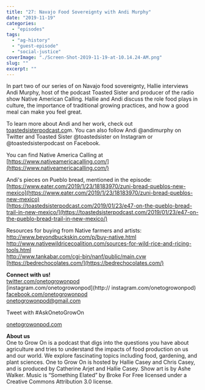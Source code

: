 ```yaml
---
title: "27: Navajo Food Sovereignty with Andi Murphy"
date: "2019-11-19"
categories: 
  - "episodes"
tags: 
  - "ag-history"
  - "guest-episode"
  - "social-justice"
coverImage: "./Screen-Shot-2019-11-19-at-10.14.24-AM.png"
slug: ""
excerpt: ""
---
```


In part two of our series of on Navajo food sovereignty, Hallie interviews Andi Murphy, host of the podcast Toasted Sister and producer of the radio show Native American Calling. Hallie and Andi discuss the role food plays in culture, the importance of traditional growing practices, and how a good meal can make you feel great.

To learn more about Andi and her work, check out [toastedsisterpodcast.co](https://toastedsisterpodcast.com/)m. You can also follow Andi @andimurphy on Twitter and Toasted Sister @toastedsister on Instagram or @toastedsisterpodcast on Facebook.

You can find Native America Calling at [https://www.nativeamericacalling.com/](https://www.nativeamericacalling.com/)

Andi's pieces on Pueblo bread, mentioned in the episode:  
[https://www.eater.com/2019/1/23/18183970/zuni-bread-pueblos-new-mexico](https://www.eater.com/2019/1/23/18183970/zuni-bread-pueblos-new-mexico)  
[https://toastedsisterpodcast.com/2019/01/23/e47-on-the-pueblo-bread-trail-in-new-mexico/](https://toastedsisterpodcast.com/2019/01/23/e47-on-the-pueblo-bread-trail-in-new-mexico/)

Resources for buying from Native farmers and artists:  
[http://www.beyondbuckskin.com/p/buy-native.html  
](http://www.beyondbuckskin.com/p/buy-native.html)[http://www.nativewildricecoalition.com/sources-for-wild-rice-and-ricing-tools.html  
](http://www.nativewildricecoalition.com/sources-for-wild-rice-and-ricing-tools.html)[http://www.tankabar.com/cgi-bin/nanf/public/main.cvw  
](http://www.tankabar.com/cgi-bin/nanf/public/main.cvw)[https://bedrechocolates.com/](https://bedrechocolates.com/)

**Connect with us!**  
[twitter.com/onetogrowonpod](http://twitter.com/onetogrowonpod)  
[instagram.com/onetogrowonpod](http:// instagram.com/onetogrowonpod)  
[facebook.com/onetogrowonpod](http://facebook.com/onetogrowonpod)  
onetogrowonpod@gmail.com

Tweet with #AskOnetoGrowOn

[onetogrowonpod.com](http://onetogrowonpod.com)

**About us**  
One to Grow On is a podcast that digs into the questions you have about agriculture and tries to understand the impacts of food production on us and our world. We explore fascinating topics including food, gardening, and plant sciences. One to Grow On is hosted by Hallie Casey and Chris Casey, and is produced by Catherine Arjet and Hallie Casey. Show art is by Ashe Walker. Music is “Something Elated” by Broke For Free licensed under a Creative Commons Attribution 3.0 license.
